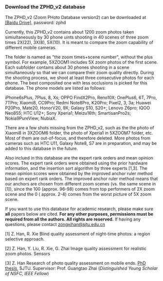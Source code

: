 ### Download the ZPHD_v2 database

The ZPHD_v2 (Zoom PHoto Database version2) can be downloaded at [[Baidu Drive]](https://pan.baidu.com/s/1hev1g3m3UerMZekZZf_ICQ),  password: zphd

Currently, this ZPHD_v2 contains about 1200 zoom photos taken simiultaneously by 30 phone uints shooting in 40 scenes of three zoom times 2X(22), 3X(8), 5X(10). It is meant to compare the zoom capability of different mobile cameras.

The folder is named as "the zoom times+scene number", without the plus symbol. For example, 5XZOOM1 includes 5X zoom photos of the first scene. Each subfolder contains about 30 phones shooting in a scene simultaneously so that we can compare their zoom quality directly. During the shooting process, we shoot at least three consecutive photos for each phone. The best composited one with less occlusions is picked for this database. The phone models are listed as follows:

iPhone6sPlus, 7Plus, 8, Xs; OPPO FindX2Pro, Reno10X; OnePlus6, 6T, 7Pro, 7TPro; Xiaomi8, CC9Pro; Redmi Note8Pro, K20Pro;  Pixel2, 3, 3a;  Huawei P20Pro, Mate20, HonorV20, 9X;  Galaxy S10, S20+; Lenovo Z6pro; IQOO Neo855; HTC U12+; Sony Xperia1; Meizu16th; SmartisanPro2s; Nokia9PureView; NubiaX.

There are a few shots missing from the ZPHD_v2, such as the the photo of Xiaomi8 in 3XZOOM6 folder, the photo of Xperia1 in 5XZOOM7 folder, etc. Most of them are out-of-focus, and therefore deleted. More photos from cameras such as HTC U11, Galaxy Note8, S7 are in preparation, and may be added to this database in the future.

Also inclued in this database are the expert rank orders and mean opinion scores. The expert rank orders were obtained using the prior hardware information, and the insertion sort algorithm by three experts [1,3]. The mean opinion scores were obtained by the improved anchor ruler method based on expert rank orders. The improved anchor ruler method means that our anchors  are chosen from different zoom scenes (vs. the same scene in [1]), since the 100 (approx. 96-98) comes from top performers of 2X zoom scene and the 0 ( approx. 2-4) comes from the worst picture of 5X zoom scene.

If you want to use this database for academic research, please make sure **all** papers below are cited. **For any other purposes, permissions must be required from all the authors. All rights are reserved.** If having any questions, please contact zongxihan@sjtu.edu.cn

[1] Z. Han, R. Xie Blind quality assessment of night-time photos: a region selective approach.

[2] Z. Han, Y. Liu, R. Xie, G. Zhai Image quality assessment for realistic zoom photos. Sensors

[3] Z. Han Research of photo quality assessment on mobile ends. [PhD thesis](https://pan.baidu.com/s/1_6jokzTLIsSOm4kIrmB0xg?pwd=qmug), SJTU. Supervisor: Prof. Guangtao Zhai (*Distinguished Young Scholar of NSFC, IEEE Fellow*)